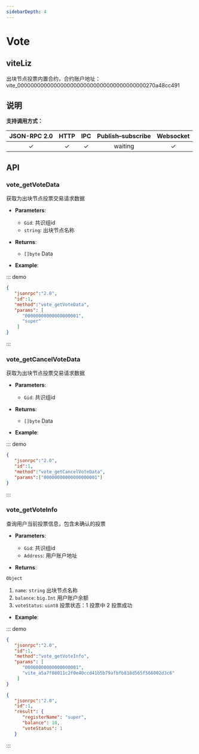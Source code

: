 ```yaml
---
sidebarDepth: 4
---
```


# Vote
## viteLiz
出块节点投票内置合约，合约账户地址：vite_000000000000000000000000000000000000000270a48cc491

## 说明

**支持调用方式：**

|  JSON-RPC 2.0  | HTTP | IPC |Publish–subscribe |Websocket |
|:------------:|:-----------:|:-----:|:-----:|:-----:|
| &#x2713;|  &#x2713; |  &#x2713; |waiting| &#x2713; |

## API

### vote_getVoteData
获取为出块节点投票交易请求数据

- **Parameters**: 

  * `Gid`: 共识组id
  * `string`: 出块节点名称

- **Returns**: 
	- `[]byte` Data

- **Example**:


::: demo


```json tab:Request
{  
   "jsonrpc":"2.0",
   "id":1,
   "method":"vote_getVoteData",
   "params": [
      "00000000000000000001", 
      "super"
    ]
}
```

:::

### vote_getCancelVoteData
获取为出块节点投票交易请求数据

- **Parameters**: 

  * `Gid`: 共识组id

- **Returns**: 
	- `[]byte` Data

- **Example**:


::: demo


```json tab:Request
{  
   "jsonrpc":"2.0",
   "id":1,
   "method":"vote_getCancelVoteData",
   "params":["00000000000000000001"]
}
```

:::

### vote_getVoteInfo
查询用户当前投票信息，包含未确认的投票

- **Parameters**: 

  * `Gid`: 共识组id
  * `Address`: 用户账户地址

- **Returns**: 

`Object`
  1. `name`: `string`  出块节点名称
  2. `balance`: `big.Int`  用户账户余额
  3. `voteStatus`: `uint8` 投票状态：1 投票中 2 投票成功 
  
- **Example**:

::: demo

```json tab:Request
{  
   "jsonrpc":"2.0",
   "id":1,
   "method":"vote_getVoteInfo",
   "params": [
      "00000000000000000001", 
      "vite_a5a7f08011c2f0e40ccd41b5b79afbfb818d565f566002d3c6"
    ]
}
```

```json tab:Response
{  
   "jsonrpc":"2.0",
   "id":1,
   "result": {
      "registerName": "super",
      "balance": 10,
      "voteStatus": 1
   }
```
:::
